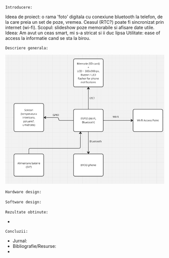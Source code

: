     Introducere:
Ideea de proiect: o rama 'foto' digitala cu conexiune bluetooth la telefon, de la care preia un set de poze, vremea. Ceasul (RTC?) poate fi sincronizat prin internet (wi-fi).
Scopul: slideshow poze memorabile si afisare date utile.
Ideea: Am avut un ceas smart, mi s-a stricat si ii duc lipsa
Utilitate: ease of access la informatie cand se sta la birou.

    Descriere generala:
![alt text](<schema bloc ddl1-1.png>)

    Hardware design:

    Software design:

    Rezultate obtinute:
-

    Concluzii:
-
    Jurnal:
-
    Bibliografie/Resurse:
-